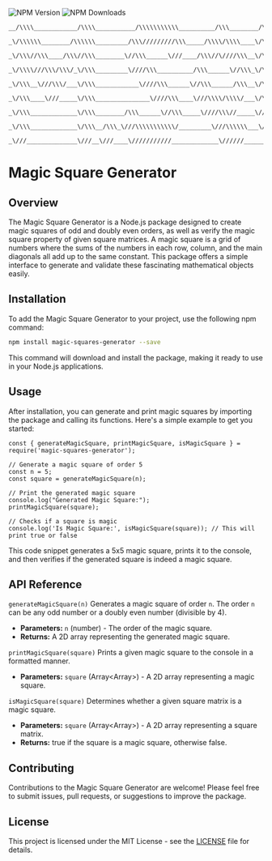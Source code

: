 ![NPM Version](https://img.shields.io/npm/v/magic-squares-generator) ![NPM Downloads](https://img.shields.io/npm/dy/magic-squares-generator)


```
__/\\\\____________/\\\\___________/\\\\\\\\\\\__________/\\\________/\\\________/\\\_____/\\\\\\\\\_______/\\\\\\\\\______/\\\\\\\\\\\\\\\_____/\\\\\\\\\\\_________________/\\\\\\\______________/\\\\\\\\\\_____________/\\\_        
 _\/\\\\\\________/\\\\\\_________/\\\/////////\\\_____/\\\\/\\\\____\/\\\_______\/\\\___/\\\\\\\\\\\\\___/\\\///////\\\___\/\\\///////////____/\\\/////////\\\_____________/\\\/////\\\__________/\\\///////\\\________/\\\\\\\_       
  _\/\\\//\\\____/\\\//\\\________\//\\\______\///____/\\\//\////\\\__\/\\\_______\/\\\__/\\\/////////\\\_\/\\\_____\/\\\___\/\\\______________\//\\\______\///_____________/\\\____\//\\\________\///______/\\\________\/////\\\_      
   _\/\\\\///\\\/\\\/_\/\\\_________\////\\\__________/\\\______\//\\\_\/\\\_______\/\\\_\/\\\_______\/\\\_\/\\\\\\\\\\\/____\/\\\\\\\\\\\_______\////\\\___________________\/\\\_____\/\\\_______________/\\\//_____________\/\\\_     
    _\/\\\__\///\\\/___\/\\\____________\////\\\______\//\\\______/\\\__\/\\\_______\/\\\_\/\\\\\\\\\\\\\\\_\/\\\//////\\\____\/\\\///////___________\////\\\________________\/\\\_____\/\\\______________\////\\\____________\/\\\_    
     _\/\\\____\///_____\/\\\_______________\////\\\____\///\\\\/\\\\/___\/\\\_______\/\\\_\/\\\/////////\\\_\/\\\____\//\\\___\/\\\_____________________\////\\\_____________\/\\\_____\/\\\_________________\//\\\___________\/\\\_   
      _\/\\\_____________\/\\\________/\\\______\//\\\_____\////\\\//_____\//\\\______/\\\__\/\\\_______\/\\\_\/\\\_____\//\\\__\/\\\______________/\\\______\//\\\____________\//\\\____/\\\_________/\\\______/\\\____________\/\\\_  
       _\/\\\_____________\/\\\__/\\\_\///\\\\\\\\\\\/_________\///\\\\\\___\///\\\\\\\\\/___\/\\\_______\/\\\_\/\\\______\//\\\_\/\\\\\\\\\\\\\\\_\///\\\\\\\\\\\/______________\///\\\\\\\/____/\\\_\///\\\\\\\\\/____/\\\_____\/\\\_ 
        _\///______________\///__\///____\///////////_____________\//////______\/////////_____\///________\///__\///________\///__\///////////////____\///////////__________________\///////_____\///____\/////////_____\///______\///_
```

# Magic Square Generator

## Overview
The Magic Square Generator is a Node.js package designed to create magic squares of odd and doubly even orders, as well as verify the magic square property of given square matrices. A magic square is a grid of numbers where the sums of the numbers in each row, column, and the main diagonals all add up to the same constant. This package offers a simple interface to generate and validate these fascinating mathematical objects easily.

## Installation
To add the Magic Square Generator to your project, use the following npm command:

```bash
npm install magic-squares-generator --save
```

This command will download and install the package, making it ready to use in your Node.js applications.

## Usage
After installation, you can generate and print magic squares by importing the package and calling its functions. Here's a simple example to get you started:

```
const { generateMagicSquare, printMagicSquare, isMagicSquare } = require('magic-squares-generator');

// Generate a magic square of order 5
const n = 5;
const square = generateMagicSquare(n);

// Print the generated magic square
console.log("Generated Magic Square:");
printMagicSquare(square);

// Checks if a square is magic 
console.log('Is Magic Square:', isMagicSquare(square)); // This will print true or false

```

This code snippet generates a 5x5 magic square, prints it to the console, and then verifies if the generated square is indeed a magic square.

## API Reference

`generateMagicSquare(n)`
Generates a magic square of order `n`. The order `n` can be any odd number or a doubly even number (divisible by 4).

- **Parameters:** `n` (number) - The order of the magic square.
- **Returns:** A 2D array representing the generated magic square.

`printMagicSquare(square)`
Prints a given magic square to the console in a formatted manner.

- **Parameters:** `square` (Array<Array<number>>) - A 2D array representing a magic square.

`isMagicSquare(square)`
Determines whether a given square matrix is a magic square.

- **Parameters:** `square` (Array<Array<number>>) - A 2D array representing a square matrix.
- **Returns:** true if the square is a magic square, otherwise false.

## Contributing
Contributions to the Magic Square Generator are welcome! Please feel free to submit issues, pull requests, or suggestions to improve the package.

## License
This project is licensed under the MIT License - see the [LICENSE](LICENSE.md) file for details.
